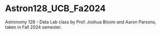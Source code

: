 # Astron128_UCB_Fa2024
Astronomy 128 - Data Lab class by Prof. Joshua Bloom and Aaron Parsons, taken in Fall 2024 semester.
